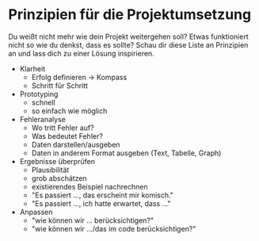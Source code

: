 # Prinzipien für die Projektumsetzung

Du weißt nicht mehr wie dein Projekt weitergehen soll?
Etwas funktioniert nicht so wie du denkst, dass es sollte?
Schau dir diese Liste an Prinzipien an und lass dich zu einer Lösung inspirieren.

- Klarheit
	- Erfolg definieren -> Kompass
	- Schritt für Schritt
- Prototyping
	- schnell
	- so einfach wie möglich
- Fehleranalyse
	- Wo tritt Fehler auf?
	- Was bedeutet Fehler?
	- Daten darstellen/ausgeben
	- Daten in anderem Format ausgeben (Text, Tabelle, Graph)
- Ergebnisse überprüfen
	- Plausibilität
	- grob abschätzen
	- existierendes Beispiel nachrechnen
	- "Es passiert ..., das erscheint mir komisch."
	- "Es passiert ..., ich hatte erwartet, dass ..."
- Anpassen
	- "wie können wir ... berücksichtigen?"
	- "wie können wir .../das im code berücksichtigen?"
